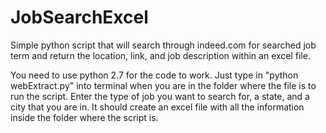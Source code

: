 # JobSearchExcel
Simple python script that will search through indeed.com for searched job term and return the location, link, and job description within an excel file.

You need to use python 2.7 for the code to work. Just type in "python webExtract.py" into terminal when you are in the folder where the file is to run the script.
Enter the type of job you want to search for, a state, and a city that you are in.
It should create an excel file with all the information inside the folder where the script is.
